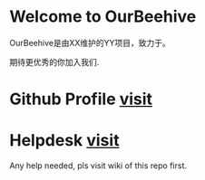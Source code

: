 # Welcome to OurBeehive
OurBeehive是由XX维护的YY项目，致力于。

期待更优秀的你加入我们.

# Github Profile [visit](https://github.com/ourbeehive/)

# Helpdesk [visit](https://github.com/ourbeehive/ourbeehive.github.io/wiki)
Any help needed, pls visit wiki of this repo first.
